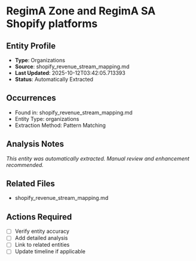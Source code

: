 # RegimA Zone and RegimA SA Shopify platforms

## Entity Profile
- **Type**: Organizations
- **Source**: shopify_revenue_stream_mapping.md
- **Last Updated**: 2025-10-12T03:42:05.713393
- **Status**: Automatically Extracted

## Occurrences
- Found in: shopify_revenue_stream_mapping.md
- Entity Type: organizations
- Extraction Method: Pattern Matching

## Analysis Notes
*This entity was automatically extracted. Manual review and enhancement recommended.*

## Related Files
- shopify_revenue_stream_mapping.md

## Actions Required
- [ ] Verify entity accuracy
- [ ] Add detailed analysis
- [ ] Link to related entities
- [ ] Update timeline if applicable
